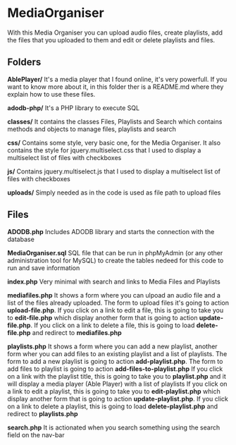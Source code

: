 # MediaOrganiser #

With this Media Organiser you can upload audio files, create playlists, add the files that you uploaded to them and edit or delete playlists and files.


## Folders ##

**AblePlayer/**
It's a media player that I found online, it's very powerfull. If you want to know more about it, in this folder ther is a README.md where they explain how to use these files.


**adodb-php/**
It's a PHP library to execute SQL


**classes/**
It contains the classes Files, Playlists and Search which contains methods and objects to manage files, playlists and search


**css/**
Contains some style, very basic one, for the Media Organiser. It also contains the style for jquery.multiselect.css that I used to display a multiselect list of files with checkboxes


**js/**
Contains jquery.multiselect.js that I used to display a multiselect list of files with checkboxes

**uploads/**
Simply needed as in the code is used as file path to upload files



## Files ##

**ADODB.php**
Includes ADODB library and starts the connection with the database

**MediaOrganiser.sql**
SQL file that can be run in phpMyAdmin (or any other administration tool for MySQL) to create the tables nedeed for this code to run and save information

**index.php**
Very minimal with search and links to Media Files and Playlists

**mediafiles.php**
It shows a form where you can ulpoad an audio file and a list of the files already uploaded. The form to upload files it's going to action **upload-file.php**. 
If you click on a link to edit a file, this is going to take you to **edit-file.php** which display another form that is going to action **update-file.php**. 
If you click on a link to delete a file, this is going to load **delete-file.php** and redirect to **mediafiles.php**

**playlists.php**
It shows a form where you can add a new playlist, another form wher you can add files to an existing playlist and a list of playlists. 
The form to add a new playlist is going to action **add-playlist.php**. The form to add files to playlist is going to action **add-files-to-playlist.php**
If you click on a link with the playlist title, this is going to take you to **playlist.php** and it will display a media player (Able Player) with a list of playlists
If you click on a link to edit a playlist, this is going to take you to **edit-playlist.php** which display another form that is going to action **update-playlist.php**. 
If you click on a link to delete a playlist, this is going to load **delete-playlist.php** and redirect to **playlists.php**

**search.php**
It is actionated when you search something using the search field on the nav-bar

